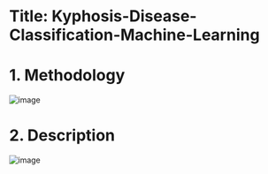 # Title: Kyphosis-Disease-Classification-Machine-Learning

# 1. Methodology

![image](https://github.com/user-attachments/assets/984f3c86-e41d-4d8b-ba15-3ab52cf26a0f)

# 2. Description
![image](https://github.com/user-attachments/assets/65820f72-e1f8-452b-b824-139070c5bde5)





